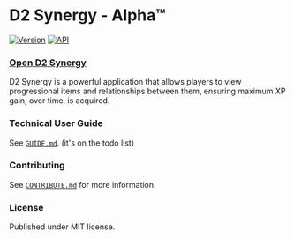 # D2 Synergy - Alpha™

[![Version](https://img.shields.io/badge/Version-ALPHA-yellow)](https://github.com/brendanprice2003/D2Synergy_v0.3)
[![API](https://img.shields.io/badge/API-Bungie.net-blue)](https://bungie-net.github.io/multi/index.html)

### [Open D2 Synergy](https://d2synergy.com/)

D2 Synergy is a powerful application that allows players to view progressional items and relationships between them, ensuring maximum XP gain, over time, is acquired.

### Technical User Guide

See [`GUIDE.md`](https://github.com/brendanprice2003/D2-Synergy/wiki). (it's on the todo list)

### Contributing

See [`CONTRIBUTE.md`](https://github.com/brendanprice2003/D2-Synergy/blob/main/CONTRIBUTING.md) for more information.

### License

Published under MIT license.
